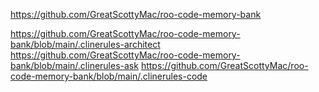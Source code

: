 https://github.com/GreatScottyMac/roo-code-memory-bank

https://github.com/GreatScottyMac/roo-code-memory-bank/blob/main/.clinerules-architect
https://github.com/GreatScottyMac/roo-code-memory-bank/blob/main/.clinerules-ask
https://github.com/GreatScottyMac/roo-code-memory-bank/blob/main/.clinerules-code
